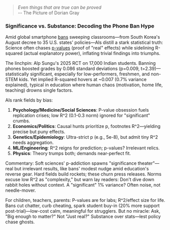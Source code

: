 > *Even things that are true can be proved*        
> -- The Picture of Dorian Gray

### Significance vs. Substance: Decoding the Phone Ban Hype

Amid global smartphone [bans](https://www.economist.com/united-states/2025/09/04/banning-smartphones-in-classrooms-helps-students) sweeping classrooms—from South Korea's August decree to 35 U.S. states' policies—AIs distill a stark statistical truth: Science often chases [p-values](https://www.economist.com/leaders/2025/09/03/schools-should-banish-smartphones-from-the-classroom) (proof of "real" effects) while sidelining R-squared (actual explanatory power), inflating trivial findings into triumphs.

The linchpin: Alp Sungu's 2025 RCT on 17,000 Indian students. Banning phones boosted grades by 0.086 standard deviations (p=0.009, t=2.39)—statistically significant, especially for low-performers, freshmen, and non-STEM kids. Yet implied R-squared hovers at ~0.007 (0.7% variance explained), typical in education where human chaos (motivation, home life, teaching) drowns single factors.

AIs rank fields by bias:
1. **Psychology/Medicine/Social Sciences**: P-value obsession fuels replication crises; low R^2 (0.1-0.3 norm) ignored for "significant" crumbs.
2. **Economics/Politics**: Causal hunts prioritize p, footnotes R^2—yielding precise but puny effects.
3. **Genetics/Epidemiology**: Ultra-strict p (e.g., 5e-8), but admit tiny R^2 needs aggregation.
4. **ML/Engineering**: R^2 reigns for prediction; p-values? Irrelevant relics.
5. **Physics**: Theory trumps both; demands near-perfect fit.

Commentary: Soft sciences' p-addiction spawns "significance theater"—real but irrelevant results, like bans' modest nudge amid education's reverse gear. Hard fields build rockets; these churn press releases. Norms excuse low R^2 as "complexity," but warn lay readers: Don't dive down rabbit holes without context. A "significant" 1% variance? Often noise, not needle-mover.

For children, teachers, parents: P-values are for labs; R^2/effect size for life. Bans cut chatter, curb cheating, spark student buy-in (20% more support post-trial)—low-cost calm, meaningful for strugglers. But no miracle: Ask, "Big enough to matter?" Not "Just real?" Substance over stats—lest policy chase ghosts.
